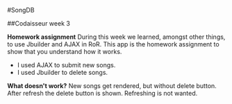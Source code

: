 #SongDB

##Codaisseur week 3

**Homework assignment**
During this week we learned, amongst other things, to use Jbuilder and AJAX in RoR.
This app is the homework assignment to show that you understand how it works.

- I used AJAX to submit new songs.
- I used Jbuilder to delete songs.

**What doesn't work?**
New songs get rendered, but without delete button.
After refresh the delete button is shown.
Refreshing is not wanted.
